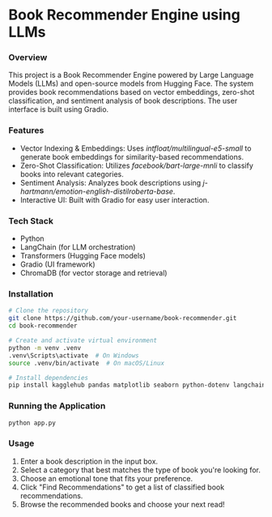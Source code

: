 # Book Recommender Engine using LLMs

### Overview

This project is a Book Recommender Engine powered by Large Language Models (LLMs) and open-source models from Hugging Face. The system provides book recommendations based on vector embeddings, zero-shot classification, and sentiment analysis of book descriptions. The user interface is built using Gradio.

### Features

* Vector Indexing & Embeddings: Uses _intfloat/multilingual-e5-small_ to generate book embeddings for similarity-based recommendations.
* Zero-Shot Classification: Utilizes _facebook/bart-large-mnli_ to classify books into relevant categories.
* Sentiment Analysis: Analyzes book descriptions using _j-hartmann/emotion-english-distilroberta-base_.
* Interactive UI: Built with Gradio for easy user interaction.

### Tech Stack

* Python
* LangChain (for LLM orchestration)
* Transformers (Hugging Face models)
* Gradio (UI framework)
* ChromaDB (for vector storage and retrieval)

### Installation

```bash
# Clone the repository
git clone https://github.com/your-username/book-recommender.git
cd book-recommender

# Create and activate virtual environment
python -m venv .venv
.venv\Scripts\activate  # On Windows
source .venv/bin/activate  # On macOS/Linux

# Install dependencies
pip install kagglehub pandas matplotlib seaborn python-dotenv langchain-community langchain-chroma langchain-openai transformers sentence-transformers gradio ipywidgets

```
### Running the Application

```bash
python app.py
```

### Usage
1. Enter a book description in the input box.
2. Select a category that best matches the type of book you're looking for.
3. Choose an emotional tone that fits your preference.
4. Click "Find Recommendations" to get a list of classified book recommendations.
5. Browse the recommended books and choose your next read!


